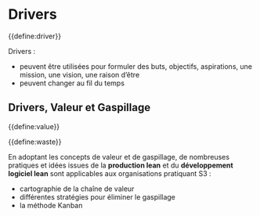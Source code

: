 # Drivers

{{define:driver}}

Drivers :

- peuvent être utilisées pour formuler des buts, objectifs, aspirations, une mission, une vision, une raison d’être
- peuvent changer au fil du temps

## Drivers, Valeur et Gaspillage

{{define:value}}

{{define:waste}}

En adoptant les concepts de valeur et de gaspillage, de nombreuses pratiques et idées issues de la **production lean** et du **développement logiciel lean** sont applicables aux organisations pratiquant S3 :

- cartographie de la chaîne de valeur
- différentes stratégies pour éliminer le gaspillage
- la méthode Kanban